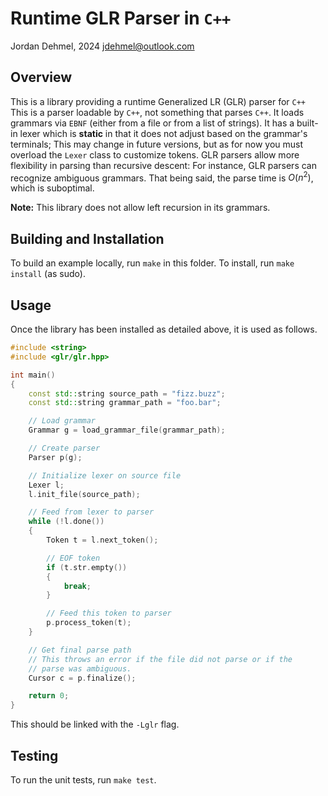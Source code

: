
# Runtime GLR Parser in `C++`
Jordan Dehmel, 2024
jdehmel@outlook.com

## Overview

This is a library providing a runtime Generalized LR (GLR)
parser for `C++` This is a parser loadable by `C++`, not
something that parses `C++`. It loads grammars via `EBNF`
(either from a file or from a list of strings). It has a
built-in lexer which is **static** in that it does not adjust
based on the grammar's terminals; This may change in future
versions, but as for now you must overload the `Lexer` class to
customize tokens. GLR parsers allow more flexibility in parsing
than recursive descent: For instance, GLR parsers can recognize
ambiguous grammars. That being said, the parse time is $O(n^2)$,
which is suboptimal.

**Note:** This library does not allow left recursion in its
grammars.

## Building and Installation

To build an example locally, run `make` in this folder. To
install, run `make install` (as sudo).

## Usage

Once the library has been installed as detailed above, it is
used as follows.

```cpp
#include <string>
#include <glr/glr.hpp>

int main()
{
    const std::string source_path = "fizz.buzz";
    const std::string grammar_path = "foo.bar";

    // Load grammar
    Grammar g = load_grammar_file(grammar_path);

    // Create parser
    Parser p(g);

    // Initialize lexer on source file
    Lexer l;
    l.init_file(source_path);

    // Feed from lexer to parser
    while (!l.done())
    {
        Token t = l.next_token();

        // EOF token
        if (t.str.empty())
        {
            break;
        }

        // Feed this token to parser
        p.process_token(t);
    }

    // Get final parse path
    // This throws an error if the file did not parse or if the
    // parse was ambiguous.
    Cursor c = p.finalize();

    return 0;
}

```

This should be linked with the `-Lglr` flag.

## Testing

To run the unit tests, run `make test`.
